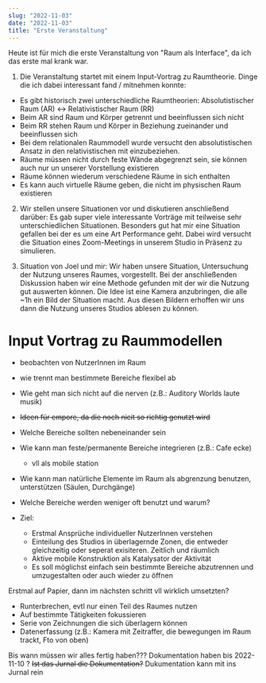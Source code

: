```yaml
---
slug: "2022-11-03"
date: "2022-11-03"
title: "Erste Veranstaltung"
---
```


Heute ist für mich die erste Veranstaltung von "Raum als Interface", da ich das erste mal krank war.

1. Die Veranstaltung startet mit einem Input-Vortrag zu Raumtheorie.
Dinge die ich dabei interessant fand / mitnehmen konnte:
- Es gibt historisch zwei unterschiedliche Raumtheorien: Absolutistischer Raum (AR) <-> Relativistischer Raum (RR)
- Beim AR sind Raum und Körper getrennt und beeinflussen sich nicht
- Beim RR stehen Raum und Körper in Beziehung zueinander und beeinflussen sich
- Bei dem relationalen Raummodell wurde versucht den absolutistischen Ansatz in den relativistischen mit einzubeziehen.
- Räume müssen nicht durch feste Wände abgegrenzt sein, sie können auch nur un unserer Vorstellung existieren
- Räume können wiederum verschiedene Räume in sich enthalten
- Es kann auch virtuelle Räume geben, die nicht im physischen Raum existieren

2. Wir stellen unsere Situationen vor und diskutieren anschließend darüber:
Es gab super viele interessante Vorträge mit teilweise sehr unterschiedlichen Situationen. Besonders gut hat mir eine Situation gefallen bei der es um eine Art Performance geht. Dabei wird versucht die Situation eines Zoom-Meetings in unserem Studio in Präsenz zu simulieren.

3. Situation von Joel und mir:
Wir haben unsere Situation, Untersuchung der Nutzung unseres Raumes, vorgestellt. Bei der anschließenden Diskussion haben wir eine Methode gefunden mit der wir die Nutzung gut auswerten können. Die Idee ist eine Kamera anzubringen, die alle ~1h ein Bild der Situation macht. Aus diesen Bildern erhoffen wir uns dann die Nutzung unseres Studios ablesen zu können.




# Input Vortrag zu Raummodellen


- beobachten von NutzerInnen im Raum
- wie trennt man bestimmete Bereiche flexibel ab
- Wie geht man sich nicht auf die nerven (z.B.: Auditory Worlds laute musik)
- ~~Ideen für empore, da die noch nicit so richtig genutzt wird~~
- Welche Bereiche sollten nebeneinander sein
- Wie kann man feste/permanente Bereiche integrieren (z.B.: Cafe ecke)
	- vll als mobile station
- Wie kann man natürliche Elemente im Raum als abgrenzung benutzen, unterstützen (Säulen, Durchgänge)
- Welche Bereiche werden weniger oft benutzt und warum?

- Ziel:
	- Erstmal Ansprüche individueller NutzerInnen verstehen
	- Einteilung des Studios in überlagernde Zonen, die entweder gleichzeitig oder seperat exisiteren. Zeitlich und räumlich
	- Aktive mobile Konstruktion als Katalysator der Aktivität
	- Es soll möglichst einfach sein bestimmte Bereiche abzutrennen und umzugestalten oder auch wieder zu öffnen

Erstmal auf Papier, dann im nächsten schritt vll wirklich umsetzten?


- Runterbrechen, evtl nur einen Teil des Raumes nutzen
- Auf bestimmte Tätigkeiten fokussieren
- Serie von Zeichnungen die sich überlagern können
- Datenerfassung (z.B.: Kamera mit Zeitraffer, die bewegungen im Raum trackt, Fto von oben)



Bis wann müssen wir alles fertig haben???
Dokumentation haben bis 2022-11-10 ?
~~Ist das Jurnal die Dokumentation?~~
Dukumentation kann mit ins Jurnal rein
